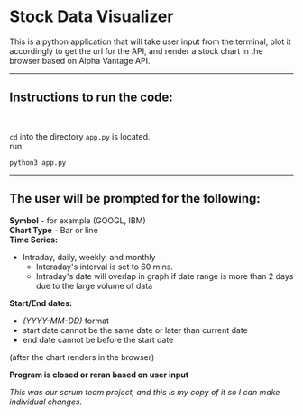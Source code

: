 # Stock Data Visualizer

This is a python application that will take user input from the terminal, plot it accordingly to get the url for the API, and render a stock chart in the browser based on Alpha Vantage API.

---

## Instructions to run the code:
<br/>

`cd` into the directory `app.py` is located. <br>
run 
```
python3 app.py
```
---

## The user will be prompted for the following:
**Symbol** - for example (GOOGL, IBM) <br/>
**Chart Type** - Bar or line <br/>
**Time Series:** 
- Intraday, daily, weekly, and monthly <br/>
    - Interaday's interval is set to 60 mins.
    - Intraday's date will overlap in graph if date range is more than 2 days due to the large volume of data<br/> 

**Start/End dates:** 
- *(YYYY-MM-DD)* format <br/>
- start date cannot be the same date or later than current date
- end date cannot be before the start date

(after the chart renders in the browser) <br/>

**Program is closed or reran based on user input**

*This was our scrum team project, and this is my copy of it so I can make individual changes.*






